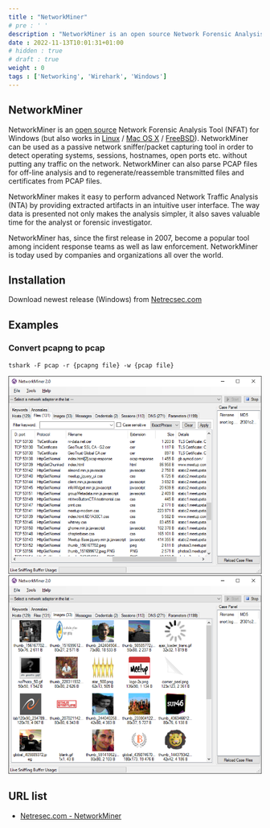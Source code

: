 ```yaml
---
title : "NetworkMiner"
# pre : ' '
description : "NetworkMiner is an open source Network Forensic Analysis Tool (NFAT) for Windows (but also works in Linux / Mac OS X / FreeBSD).."
date : 2022-11-13T10:01:31+01:00
# hidden : true
# draft : true
weight : 0
tags : ['Networking', 'Wirehark', 'Windows']
---
```


## NetworkMiner

NetworkMiner is an [open source](https://www.netresec.com/?page=NetworkMinerSourceCode) Network Forensic Analysis Tool (NFAT) for Windows (but also works in [Linux](https://www.netresec.com/?page=Blog&month=2014-02&post=HowTo-install-NetworkMiner-in-Ubuntu-Fedora-and-Arch-Linux) / [Mac OS X](https://netresec.com/?b=146F525) / [FreeBSD](https://netresec.com/?b=11C135E)). NetworkMiner can be used as a passive network sniffer/packet capturing tool in order to detect operating systems, sessions, hostnames, open ports etc. without putting any traffic on the network. NetworkMiner can also parse PCAP files for off-line analysis and to regenerate/reassemble transmitted files and certificates from PCAP files.

NetworkMiner makes it easy to perform advanced Network Traffic Analysis (NTA) by providing extracted artifacts in an intuitive user interface. The way data is presented not only makes the analysis simpler, it also saves valuable time for the analyst or forensic investigator.

NetworkMiner has, since the first release in 2007, become a popular tool among incident response teams as well as law enforcement. NetworkMiner is today used by companies and organizations all over the world.

## Installation

Download newest release (Windows) from [Netrecsec.com](https://www.netresec.com/?download=NetworkMiner)

## Examples

### Convert pcapng to pcap

```plain
tshark -F pcap -r {pcapng file} -w {pcap file}
```

![example](images/example1.png)
![example](images/example2.png)

## URL list

* [Netresec.com - NetworkMiner](https://www.netresec.com/?page=NetworkMiner)
